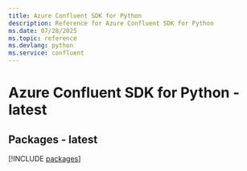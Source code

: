```yaml
---
title: Azure Confluent SDK for Python
description: Reference for Azure Confluent SDK for Python
ms.date: 07/28/2025
ms.topic: reference
ms.devlang: python
ms.service: confluent
---
```

# Azure Confluent SDK for Python - latest
## Packages - latest
[!INCLUDE [packages](confluent-index.md)]